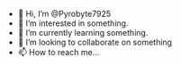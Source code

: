 - 👋 Hi, I’m @Pyrobyte7925
- 👀 I’m interested in something.
- 🌱 I’m currently learning something.
- 💞️ I’m looking to collaborate on something
- 📫 How to reach me...

<!---
Pyrobyte7925/Armand Olivier is a ✨ special ✨ repository because its `README.md` (this file) appears on your GitHub profile.
You can click the Preview link to take a look at your changes.
--->
